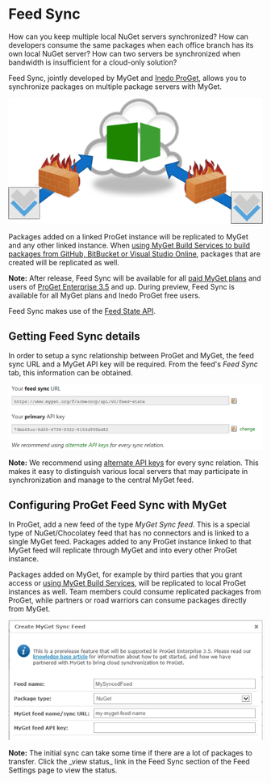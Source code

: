# Feed Sync

How can you keep multiple local NuGet servers synchronized? How can developers consume the same packages when each office branch has its own local NuGet server? How can two servers be synchronized when bandwidth is insufficient for a cloud-only solution?

Feed Sync, jointly developed by MyGet and [Inedo ProGet](http://inedo.com/proget), allows you to synchronize packages on multiple package servers with MyGet.

![Feed Sync](Images/feed-sync.png)

Packages added on a linked ProGet instance will be replicated to MyGet and any other linked instance. When [using MyGet Build Services to build packages from GitHub, BitBucket or Visual Studio Online](/docs/reference/build-services), packages that are created will be replicated as well.

<p class="alert alert-info">
    <strong>Note:</strong> After release, Feed Sync will be available for all <a href="https://www.myget.org/plans">paid MyGet plans</a> and users of <a href="http://inedo.com/proget">ProGet Enterprise 3.5</a> and up. During preview, Feed Sync is available for all MyGet plans and Inedo ProGet free users.
</p>

Feed Sync makes use of the [Feed State API](/docs/reference/feed-state-api-endpoint).

## Getting Feed Sync details

In order to setup a sync relationship between ProGet and MyGet, the feed sync URL and a MyGet API key will be required. From the feed's _Feed Sync_ tab, this information can be obtained.

![Feed Sync details](Images/feed-sync-details.png)

<p class="alert alert-info">
    <strong>Note:</strong> We recommend using <a href="/docs/reference/security#Personal_security_access_tokens">alternate API keys</a> for every sync relation. This makes it easy to distinguish various local servers that may participate in synchronization and manage to the central MyGet feed.
</p>

## Configuring ProGet Feed Sync with MyGet

In ProGet, add a new feed of the type _MyGet Sync feed_. This is a special type of NuGet/Chocolatey feed that has no connectors and is linked to a single MyGet feed. Packages added to any ProGet instance linked to that MyGet feed will replicate through MyGet and into every other ProGet instance.

Packages added on MyGet, for example by third parties that you grant access or [using MyGet Build Services](/docs/reference/build-services), will be replicated to local ProGet instances as well. Team members could consume replicated packages from ProGet, while partners or road warriors can consume packages directly from MyGet.

![ProGet MyGet feed](Images/feed-sync-proget.png)

<p class="alert alert-info">
    <strong>Note:</strong> The initial sync can take some time if there are a lot of packages to transfer. Click the _view status_ link in the Feed Sync section of the Feed Settings page to view the status.
</p>
